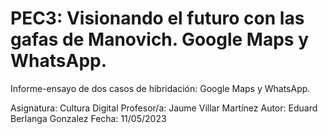 # PEC3: Visionando el futuro con las gafas de Manovich. Google Maps y WhatsApp.
Informe-ensayo de dos casos de hibridación: Google Maps y WhatsApp.

Asignatura: Cultura Digital
Profesor/a: Jaume Villar Martínez
Autor: Eduard Berlanga Gonzalez
Fecha: 11/05/2023

